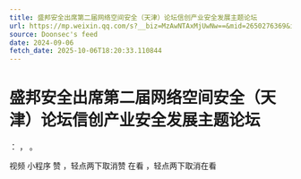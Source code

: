 ```yaml
---
title: 盛邦安全出席第二届网络空间安全（天津）论坛信创产业安全发展主题论坛
url: https://mp.weixin.qq.com/s?__biz=MzAwNTAxMjUwNw==&mid=2650276369&idx=1&sn=51b0e13c8521800bef10c646d9a83732
source: Doonsec's feed
date: 2024-09-06
fetch_date: 2025-10-06T18:20:33.110844
---
```


# 盛邦安全出席第二届网络空间安全（天津）论坛信创产业安全发展主题论坛

：
，
。

视频
小程序
赞
，轻点两下取消赞
在看
，轻点两下取消在看